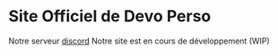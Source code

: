 # Site Officiel de Devo Perso
Notre serveur [discord](https://youtube.com/@DevoPerso?si=pwg1VeOHL030xK7i)
Notre site est en cours de développement (WIP)
